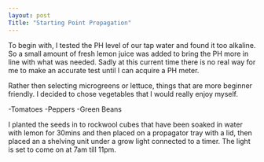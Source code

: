 ```yaml
---
layout: post
Title: "Starting Point Propagation"
---
```



To begin with, I tested the PH level of our tap water and found it too alkaline. So a small amount of fresh lemon juice was added to bring the PH more in line with what was needed. Sadly at this current time there is no real way for me to make an accurate test until I can acquire a PH meter.

Rather then selecting microgreens or lettuce, things that are more beginner friendly. I decided to chose vegetables that I would really enjoy myself. 

-Tomatoes
-Peppers
-Green Beans

I planted the seeds in to rockwool cubes that have been soaked in water with lemon for 30mins and then placed on a propagator tray with a lid, then placed an a shelving unit under a grow light connected to a timer. The light is set to come on at 7am till 11pm. 



